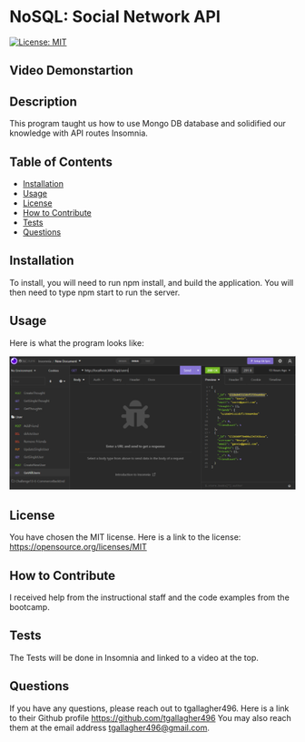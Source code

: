 # NoSQL: Social Network API

  [![License: MIT](https://img.shields.io/badge/License-MIT-yellow.svg)](https://opensource.org/licenses/MIT)

## Video Demonstartion



## Description

This program taught us how to use Mongo DB database and solidified our knowledge with API routes Insomnia.  

## Table of Contents

- [Installation](#installation)
- [Usage](#usage)
- [License](#license)
- [How to Contribute](#how-to-contribute)
- [Tests](#tests)
- [Questions](#questions)


## Installation

To install, you will need to run npm install, and build the application.  You will then need to type npm start to run the server.

## Usage

Here is what the program looks like:

    
![ReadMe Image](/images/ReadMePic.PNG)


## License

You have chosen the MIT license.  Here is a link to the license: https://opensource.org/licenses/MIT
    
## How to Contribute

I received help from the instructional staff and the code examples from the bootcamp.

## Tests

The Tests will be done in Insomnia and linked to a video at the top.

## Questions

If you have any questions, please reach out to tgallagher496.
Here is a link to their Github profile https://github.com/tgallagher496
You may also reach them at the email address tgallagher496@gmail.com.